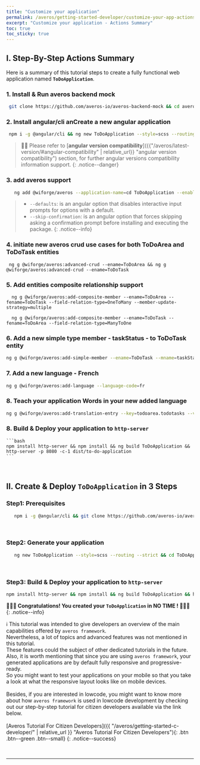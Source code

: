 ```yaml
---
title: "Customize your application"
permalink: /averos/getting-started-developer/customize-your-app-actions-summary/
excerpt: "Customize your application - Actions Summary"
toc: true
toc_sticky: true
---
```


## **I. Step-By-Step Actions Summary**

Here is a summary of this tutorial steps to create a fully functional web application named **`ToDoApplication`**.<br/>

### 1. **Install & Run averos backend mock**
   
   ```bash
    git clone https://github.com/averos-io/averos-backend-mock && cd averos-backend-mock && npm install && npm start
   ```


### 2. **Install angular/cli anCreate a new angular application**
   
   ```bash
    npm i -g @angular/cli && ng new ToDoApplication --style=scss --routing --strict && cd ToDoApplication
   ```

 >🙋‍♂️ Please refer to [**angular version compatibility**]({{"/averos/latest-version/#angular-compatibility" | relative_url}} "angular version compatibility") section, for further angular versions compatibility information support.
 {: .notice--danger}

### 3. **add averos support**

   ```bash
      ng add @wiforge/averos --application-name=cd ToDoApplication --enable-authentication --authentication-provider=custom --default-language-code=en --defaults --skip-confirmation
   ```

> - `--defaults`: is an angular option that disables interactive input prompts for    options with a default.
> - `--skip-confirmation`: is an angular option that forces skipping asking a confirmation prompt before installing and executing the package.
{: .notice--info}

### 4. **initiate new averos crud use cases for both ToDoArea and ToDoTask entities**
    
     ng g @wiforge/averos:advanced-crud --ename=ToDoArea && ng g @wiforge/averos:advanced-crud --ename=ToDoTask

### 5. **Add entities composite relationship support**

      ng g @wiforge/averos:add-composite-member --ename=ToDoArea --fename=ToDoTask --field-relation-type=OneToMany --member-update-strategy=multiple

      ng g @wiforge/averos:add-composite-member --ename=ToDoTask --fename=ToDoArea --field-relation-type=ManyToOne

### 6. **Add a new simple type member - taskStatus - to ToDoTask entity**

   ```bash
   ng g @wiforge/averos:add-simple-member --ename=ToDoTask --mname=taskStatus --memberType=enumeration --list-of-enum-values=closed,active,pending
   ``` 

### 7. **Add a new language - French**

   ```bash
   ng g @wiforge/averos:add-language --language-code=fr
   ``` 

### 8. **Teach your application Words in your new added language**

   ```bash
ng g @wiforge/averos:add-translation-entry --key=todoarea.todotasks --value='Tâches' --lang=fr && ng g @wiforge/averos:add-translation-entry --key=todotask.status --value='Etat de la tâche' --lang=fr && ng g @wiforge/averos:add-translation-entry --key=todoarea.name --value='Nom' --lang=fr && ng g @wiforge/averos:add-translation-entry --key=todoarea.description --value='Description' --lang=fr && ng g @wiforge/averos:add-translation-entry --key=todoarea.createdat --value='Date de Création' --lang=fr && ng g @wiforge/averos:add-translation-entry --key=todotask.name --value='Nom' --lang=fr && ng g @wiforge/averos:add-translation-entry --key=todotask.description --value='Description' --lang=fr && ng g @wiforge/averos:add-translation-entry --key=todotask.createdat --value='Date de Création' --lang=fr && ng g @wiforge/averos:add-translation-entry --key=todotask.updatedat --value='Date de mise à jour' --lang=fr && ng g @wiforge/averos:add-translation-entry --key=todoarea.updatedat --value='Date de mise à jour' --lang=fr && ng g @wiforge/averos:add-translation-entry --key=uc.create.todoarea.title --value='Créer un domaine' --lang=fr && ng g @wiforge/averos:add-translation-entry --key=uc.create.todoarea.label --value='Details du domaine' --lang=fr && ng g @wiforge/averos:add-translation-entry --key=uc.edit.todoarea.title --value='Editer un domaine' --lang=fr && ng g @wiforge/averos:add-translation-entry --key=uc.edit.todoarea.label --value='Détail du domaine' --lang=fr && ng g @wiforge/averos:add-translation-entry --key=uc.view.todoarea.title --value='Consulter un domaine' --lang=fr && ng g @wiforge/averos:add-translation-entry --key=uc.view.todoarea.label --value='Details du domaine' --lang=fr && ng g @wiforge/averos:add-translation-entry --key=uc.search.todoarea.title --value='Recherche de domaine' --lang=fr && ng g @wiforge/averos:add-translation-entry --key=uc.search.todoarea.label --value='Critères de recherche' --lang=fr && ng g @wiforge/averos:add-translation-entry --key=menu.todoarea --value='Domaine' --lang=fr && ng g @wiforge/averos:add-translation-entry --key=menu.todoarea.search --value='Rechercher' --lang=fr && ng g @wiforge/averos:add-translation-entry --key=menu.todoarea.add --value='Ajouter' --lang=fr && ng g @wiforge/averos:add-translation-entry --key=uc.create.todotask.title --value='Créer Une Tâche' --lang=fr && ng g @wiforge/averos:add-translation-entry --key=uc.create.todotask.label --value='Détails de la tâche' --lang=fr && ng g @wiforge/averos:add-translation-entry --key=uc.edit.todotask.title --value='Editer une tâche' --lang=fr && ng g @wiforge/averos:add-translation-entry --key=uc.edit.todotask.label --value='Détails de la tâche' --lang=fr && ng g @wiforge/averos:add-translation-entry --key=uc.view.todotask.title --value='Consulter les Tâches' --lang=fr && ng g @wiforge/averos:add-translation-entry --key=uc.view.todotask.label --value='Détails de la Tâche' --lang=fr && ng g @wiforge/averos:add-translation-entry --key=menu.todotask --value='Tâches' --lang=fr && ng g @wiforge/averos:add-translation-entry --key=menu.todotask.add --value='Ajouter' --lang=fr && ng g @wiforge/averos:add-translation-entry --key=uc.search.todotask.title --value='Rechercher des Tâches' --lang=fr && ng g @wiforge/averos:add-translation-entry --key=uc.search.todotask.label --value='Critères de Recherche' --lang=fr && ng g @wiforge/averos:add-translation-entry --key=menu.todotask.search --value='Recherche' --lang=fr && ng g @wiforge/averos:add-translation-entry --key=todoarea.createdby --value='Créateur' --lang=fr && ng g @wiforge/averos:add-translation-entry --key=todoarea.updatedby --value='Modificateur' --lang=fr && ng g @wiforge/averos:add-translation-entry --key=todotask.createdby --value='Créateur' --lang=fr && ng g @wiforge/averos:add-translation-entry --key=todotask.updatedby --value='Modificateur' --lang=fr && ng g @wiforge/averos:add-translation-entry --key=todotask.status.ACTIVE --value='Tâche Activée' --lang=fr && ng g @wiforge/averos:add-translation-entry --key=todotask.status.CLOSED --value='Tâche Finalisée' --lang=fr && ng g @wiforge/averos:add-translation-entry --key=todotask.status.NEW --value='Tâche Initiée' --lang=fr
   ``` 

###  8. **Build & Deploy your application to `http-server`**

    ```bash
    npm install http-server && npm install && ng build ToDoApplication && http-server -p 8080 -c-1 dist/to-do-application
    ```

<br/>


## **II. Create & Deploy `ToDoApplication` in 3 Steps**

### **Step1: Prerequisites**

```bash
   npm i -g @angular/cli && git clone https://github.com/averos-io/averos-backend-mock && cd averos-backend-mock && npm install && npm start
```
<br/>

### **Step2: Generate your application**

```bash
   ng new ToDoApplication --style=scss --routing --strict && cd ToDoApplication && ng add @wiforge/averos --application-name=ToDoApplication --enable-authentication --authentication-provider=custom --default-language-code=en --defaults --skip-confirmation && ng g @wiforge/averos:averos-entity --name=ToDoArea --sname=ToDoAreaService --defaults && ng g @wiforge/averos:averos-entity --name=ToDoTask --sname=ToDoTaskService --defaults && ng g @wiforge/averos:advanced-crud --ename=ToDoArea --defaults && ng g @wiforge/averos:create-entity-uc --name=CreateToDoTask --ename=ToDoTask --defaults && ng g @wiforge/averos:search-entity-uc --name=SearchToDoTask --ename=ToDoTask --defaults && ng g @wiforge/averos:create-page --name=MyPublicPage --target-menu=top --space=public --update-route-menu --defaults && ng g @wiforge/averos:add-composite-member --ename=ToDoArea --fename=ToDoTask --field-relation-type=OneToMany --member-update-strategy=single && ng g @wiforge/averos:add-simple-member --ename=ToDoTask --mname=status --member-type=enumeration --list-of-enum-values=Active,Closed,New && ng g @wiforge/averos:add-language --language-code=fr && ng g @wiforge/averos:add-translation-entry --key=todoarea.todotasks --value='Tâches' --lang=fr && ng g @wiforge/averos:add-translation-entry --key=todotask.status --value='Etat de la tâche' --lang=fr && ng g @wiforge/averos:add-translation-entry --key=todoarea.name --value='Nom' --lang=fr && ng g @wiforge/averos:add-translation-entry --key=todoarea.description --value='Description' --lang=fr && ng g @wiforge/averos:add-translation-entry --key=todoarea.createdat --value='Date de Création' --lang=fr && ng g @wiforge/averos:add-translation-entry --key=todotask.name --value='Nom' --lang=fr && ng g @wiforge/averos:add-translation-entry --key=todotask.description --value='Description' --lang=fr && ng g @wiforge/averos:add-translation-entry --key=todotask.createdat --value='Date de Création' --lang=fr && ng g @wiforge/averos:add-translation-entry --key=todotask.updatedat --value='Date de mise à jour' --lang=fr && ng g @wiforge/averos:add-translation-entry --key=todoarea.updatedat --value='Date de mise à jour' --lang=fr && ng g @wiforge/averos:add-translation-entry --key=uc.create.todoarea.title --value='Créer un domaine' --lang=fr && ng g @wiforge/averos:add-translation-entry --key=uc.create.todoarea.label --value='Details du domaine' --lang=fr && ng g @wiforge/averos:add-translation-entry --key=uc.edit.todoarea.title --value='Editer un domaine' --lang=fr && ng g @wiforge/averos:add-translation-entry --key=uc.edit.todoarea.label --value='Détail du domaine' --lang=fr && ng g @wiforge/averos:add-translation-entry --key=uc.view.todoarea.title --value='Consulter un domaine' --lang=fr && ng g @wiforge/averos:add-translation-entry --key=uc.view.todoarea.label --value='Details du domaine' --lang=fr && ng g @wiforge/averos:add-translation-entry --key=uc.search.todoarea.title --value='Recherche de domaine' --lang=fr && ng g @wiforge/averos:add-translation-entry --key=uc.search.todoarea.label --value='Critères de recherche' --lang=fr && ng g @wiforge/averos:add-translation-entry --key=menu.todoarea --value='Domaine' --lang=fr && ng g @wiforge/averos:add-translation-entry --key=menu.todoarea.search --value='Rechercher' --lang=fr && ng g @wiforge/averos:add-translation-entry --key=menu.todoarea.add --value='Ajouter' --lang=fr && ng g @wiforge/averos:add-translation-entry --key=uc.create.todotask.title --value='Créer Une Tâche' --lang=fr && ng g @wiforge/averos:add-translation-entry --key=uc.create.todotask.label --value='Détails de la tâche' --lang=fr && ng g @wiforge/averos:add-translation-entry --key=uc.edit.todotask.title --value='Editer une tâche' --lang=fr && ng g @wiforge/averos:add-translation-entry --key=uc.edit.todotask.label --value='Détails de la tâche' --lang=fr && ng g @wiforge/averos:add-translation-entry --key=uc.view.todotask.title --value='Consulter les Tâches' --lang=fr && ng g @wiforge/averos:add-translation-entry --key=uc.view.todotask.label --value='Détails de la Tâche' --lang=fr && ng g @wiforge/averos:add-translation-entry --key=menu.todotask --value='Tâches' --lang=fr && ng g @wiforge/averos:add-translation-entry --key=menu.todotask.add --value='Ajouter' --lang=fr && ng g @wiforge/averos:add-translation-entry --key=uc.search.todotask.title --value='Rechercher des Tâches' --lang=fr && ng g @wiforge/averos:add-translation-entry --key=uc.search.todotask.label --value='Critères de Recherche' --lang=fr && ng g @wiforge/averos:add-translation-entry --key=menu.todotask.search --value='Recherche' --lang=fr && ng g @wiforge/averos:add-translation-entry --key=todoarea.createdby --value='Créateur' --lang=fr && ng g @wiforge/averos:add-translation-entry --key=todoarea.updatedby --value='Modificateur' --lang=fr && ng g @wiforge/averos:add-translation-entry --key=todotask.createdby --value='Créateur' --lang=fr && ng g @wiforge/averos:add-translation-entry --key=todotask.updatedby --value='Modificateur' --lang=fr && ng g @wiforge/averos:add-translation-entry --key=todotask.status.ACTIVE --value='Tâche Activée' --lang=fr && ng g @wiforge/averos:add-translation-entry --key=todotask.status.CLOSED --value='Tâche Finalisée' --lang=fr && ng g @wiforge/averos:add-translation-entry --key=todotask.status.NEW --value='Tâche Initiée' --lang=fr && ng g @wiforge/averos:averos-config --id=ToDoAreaService --type=service --host=localhost --port=3333 --protocol=http --endpoint=/todoareas --defaults && ng g @wiforge/averos:averos-config --id=ToDoTaskService --type=service --host=localhost --port=3333 --protocol=http --endpoint=/todotasks --defaults && ng g @wiforge/averos:averos-config --id=AuthService --type=service --host=localhost --port=3333 --protocol=http --endpoint=/auth/ --defaults && ng g @wiforge/averos:averos-config --id=UserService --type=service --host=localhost --port=3333 --protocol=http --endpoint=/uapi/users/ --defaults
```
<br/>

### **Step3: Build & Deploy your application to `http-server`**

```bash
npm install http-server && npm install && ng build ToDoApplication && http-server -p 8080 -c-1 dist/to-do-application
```

**🎉🎉🎉 Congratulations! You created your `ToDoApplication` in NO TIME ! 🎉🎉🎉**
{: .notice--info}


ℹ️ This tutorial was intended to give developers an overview of the main capabilities offered by `averos framework`.<br/>
Nevertheless, a lot of topics and advanced features was not mentioned in this tutorial.<br/>
These features could the subject of other dedicated tutorials in the future.<br/>
Also, it is worth mentioning that since you are using `averos framework`, your generated applications are by default fully responsive and progressive-ready.<br/>
So you might want to test your applications on your mobile so that you take a look at what the responsive layout looks like on mobile devices.<br/><br/>
Besides, if you are interested in lowcode, you might want to know more about how `averos framework` is used in lowcode development by checking out our step-by-step tutorial for citizen developers available via the link below.<br/><br/>
[Averos Tutorial For Citizen Developers]({{ "/averos/getting-started-c-developer/" | relative_url }} "Averos Tutorial For Citizen Developers"){: .btn .btn--green .btn--small}
{: .notice--success}

<br/>

------

<div style="display: flex;flex-direction: row;justify-content: center;"> 
   <div style="width: 22em;" align="center">
         <div id="averos-anim"></div>
   </div>
</div>